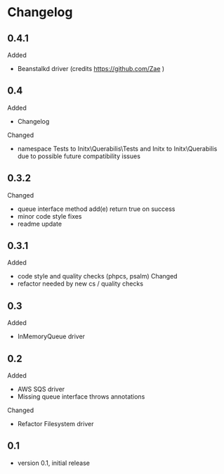 # Changelog

## 0.4.1
Added
- Beanstalkd driver (credits https://github.com/Zae )

## 0.4
Added
- Changelog

Changed
- namespace Tests to Initx\Querabilis\Tests and Initx to Initx\Querabilis due to possible future compatibility issues

## 0.3.2
Changed
- queue interface method add(e) return true on success
- minor code style fixes
- readme update

## 0.3.1
Added
- code style and quality checks (phpcs, psalm)
Changed
- refactor needed by new cs / quality checks

## 0.3
Added
- InMemoryQueue driver

## 0.2
Added
- AWS SQS driver
- Missing queue interface throws annotations

Changed
- Refactor Filesystem driver

## 0.1
- version 0.1, initial release
